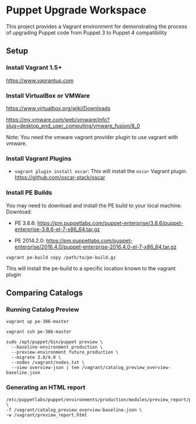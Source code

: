 # Puppet Upgrade Workspace

This project provides a Vagrant environment for demonstrating the process of upgrading Puppet code from Puppet 3 to Puppet 4 compatibility

## Setup

### Install Vagrant 1.5+

https://www.vagrantup.com

### Install VirtualBox or VMWare

https://www.virtualbox.org/wiki/Downloads

https://my.vmware.com/web/vmware/info?slug=desktop_end_user_computing/vmware_fusion/8_0


Note: You need the vmware vagrant provider plugin to use vagrant with vmware.

### Install Vagrant Plugins

  - `vagrant plugin install oscar`:
    This will install the `oscar` Vagrant plugin.
    https://github.com/oscar-stack/oscar
    
### Install PE Builds

You may need to download and install the PE build to your local machine. Download:

  - PE 3.8.6: https://pm.puppetlabs.com/puppet-enterprise/3.8.6/puppet-enterprise-3.8.6-el-7-x86_64.tar.gz
  
  - PE 2014.2.0: https://pm.puppetlabs.com/puppet-enterprise/2016.4.0/puppet-enterprise-2016.4.0-el-7-x86_64.tar.gz

  ```shell
  vagrant pe-build copy /path/to/pe-build.gz
  ```
This will install the pe-build to a specific location known to the vagrant plugin

## Comparing Catalogs

### Running Catalog Preview

```shell
vagrant up pe-386-master
```
```shell
vagrant ssh pe-386-master
```

```shell
sudo /opt/puppet/bin/puppet preview \
  --baseline-environment production \
  --preview-environment future_production \
  --migrate 3.8/4.0 \
  --nodes /vagrant/nodes.txt \
  --view overview-json | tee /vagrant/catalog_preview_overview-baseline.json
```

### Generating an HTML report

```shell
/etc/puppetlabs/puppet/environments/production/modules/preview_report/preview_report.rb \
-f /vagrant/catalog_preview_overview-baseline.json \
-w /vagrant/preview_report.html
```

